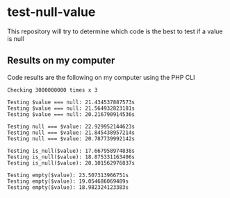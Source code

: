 # test-null-value
This repository will try to determine which code is the best to test if a value is null
## Results on my computer
Code results are the following on my computer using the PHP CLI

    Checking 3000000000 times x 3
    
    Testing $value === null: 21.434537887573s
    Testing $value === null: 21.564932823181s
    Testing $value === null: 20.216790914536s
    
    Testing null === $value: 22.929952144623s
    Testing null === $value: 21.845438957214s
    Testing null === $value: 20.787739992142s
    
    Testing is_null($value): 17.667958974838s
    Testing is_null($value): 18.875331163406s
    Testing is_null($value): 20.101562976837s
    
    Testing empty($value): 23.507313966751s
    Testing empty($value): 19.054686069489s
    Testing empty($value): 18.982324123383s
